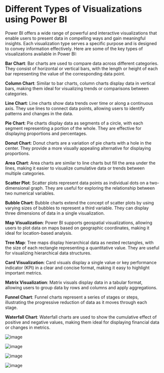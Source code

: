 # Different Types of Visualizations using Power BI



Power BI offers a wide range of powerful and interactive visualizations that enable users to present data in compelling ways and gain meaningful insights. 
Each visualization type serves a specific purpose and is designed to convey information effectively. Here are some of the key types of visualizations available in 
Power BI:


**Bar Chart**: Bar charts are used to compare data across different categories. They consist of horizontal or vertical bars, with the length or height of each bar 
representing the value of the corresponding data point.

**Column Chart**: Similar to bar charts, column charts display data in vertical bars, making them ideal for visualizing trends or comparisons between categories.

**Line Chart**: Line charts show data trends over time or along a continuous axis. They use lines to connect data points, allowing users to identify patterns and 
changes in the data.

**Pie Chart**: Pie charts display data as segments of a circle, with each segment representing a portion of the whole. They are effective for displaying proportions 
and percentages.

**Donut Chart**: Donut charts are a variation of pie charts with a hole in the center. They provide a more visually appealing alternative for displaying proportions.

**Area Chart**: Area charts are similar to line charts but fill the area under the lines, making it easier to visualize cumulative data or trends between multiple 
categories.

**Scatter Plot**: Scatter plots represent data points as individual dots on a two-dimensional graph. They are useful for exploring the relationship between two 
numerical variables.

**Bubble Chart**: Bubble charts extend the concept of scatter plots by using varying sizes of bubbles to represent a third variable. They can display three dimensions 
of data in a single visualization.

**Map Visualization**: Power BI supports geospatial visualizations, allowing users to plot data on maps based on geographic coordinates, making it ideal for 
location-based analysis.

**Tree Map**: Tree maps display hierarchical data as nested rectangles, with the size of each rectangle representing a quantitative value. They are useful for 
visualizing hierarchical data structures.

**Card Visualization**: Card visuals display a single value or key performance indicator (KPI) in a clear and concise format, making it easy to highlight important 
metrics.

**Matrix Visualization**: Matrix visuals display data in a tabular format, allowing users to group data by rows and columns and apply aggregations.

**Funnel Chart**: Funnel charts represent a series of stages or steps, illustrating the progressive reduction of data as it moves through each stage.

**Waterfall Chart**: Waterfall charts are used to show the cumulative effect of positive and negative values, making them ideal for displaying financial data or 
changes in metrics.


![image](https://github.com/vatsal-patel-vkp/Power-BI_Portfolio/assets/107895872/4c09fea5-0cf6-478c-8815-7f5f645b0542)


![image](https://github.com/vatsal-patel-vkp/Power-BI_Portfolio/assets/107895872/f2cc48c5-3254-4f2a-ad95-da6575604539)


![image](https://github.com/vatsal-patel-vkp/Power-BI_Portfolio/assets/107895872/d142b5fe-5789-47c0-806c-eaff116c0c18)


![image](https://github.com/vatsal-patel-vkp/Power-BI_Portfolio/assets/107895872/18ba471e-2220-46de-add6-9779d56a9fe7)
